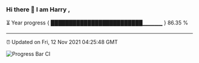 ### Hi there 👋 I am Harry , 

⏳ Year progress { █████████████████████████▁▁▁▁▁ } 86.35 %

---

⏰ Updated on Fri, 12 Nov 2021 04:25:48 GMT

![Progress Bar CI](https://github.com/duykhang68/duykhang68/workflows/Progress%20Bar%20CI/badge.svg)
